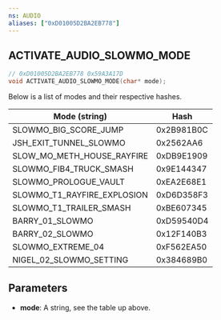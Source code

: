 ```yaml
---
ns: AUDIO
aliases: ["0xD01005D2BA2EB778"]
---
```

## ACTIVATE_AUDIO_SLOWMO_MODE

```c
// 0xD01005D2BA2EB778 0x59A3A17D
void ACTIVATE_AUDIO_SLOWMO_MODE(char* mode);
```

Below is a list of modes and their respective hashes.

| Mode (string)               | Hash               |
|-----------------------------|--------------------|
| SLOWMO_BIG_SCORE_JUMP       | 0x2B981B0C         |
| JSH_EXIT_TUNNEL_SLOWMO      | 0x2562AA6          |
| SLOW_MO_METH_HOUSE_RAYFIRE  | 0xDB9E1909         |
| SLOWMO_FIB4_TRUCK_SMASH     | 0x9E144347         |
| SLOWMO_PROLOGUE_VAULT       | 0xEA2E68E1         |
| SLOWMO_T1_RAYFIRE_EXPLOSION | 0xD6D358F3         |
| SLOWMO_T1_TRAILER_SMASH     | 0xBE607345         |
| BARRY_01_SLOWMO             | 0xD59540D4         |
| BARRY_02_SLOWMO             | 0x12F140B3         |
| SLOWMO_EXTREME_04           | 0xF562EA50         |
| NIGEL_02_SLOWMO_SETTING     | 0x384689B0         |

## Parameters
* **mode**: A string, see the table up above.

